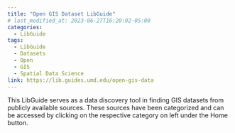 ```yaml
---
title: "Open GIS Dataset LibGuide"
# last_modified_at: 2023-06-27T16:20:02-05:00
categories:
  - LibGuide
tags:
  - LibGuide
  - Datasets
  - Open
  - GIS
  - Spatial Data Science
link: https://lib.guides.umd.edu/open-gis-data 
---
```

This LibGuide serves as a data discovery tool in finding GIS datasets from publicly available sources. These sources have been categorized and can be accessed by clicking on the respective category on left under the Home button.

<!-- This theme supports **link posts**, made famous by John Gruber. To use, just add `link: http://url-you-want-linked` to the post's YAML front matter and you're done. -->

<!-- > And this is how a quote looks. -->

<!-- Some [link](#) can also be shown. -->